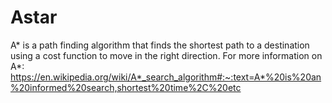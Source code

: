 # Astar

A* is a path finding algorithm that finds the shortest path to a destination using a cost function to move in the right direction. For more information on A*: https://en.wikipedia.org/wiki/A*_search_algorithm#:~:text=A*%20is%20an%20informed%20search,shortest%20time%2C%20etc


